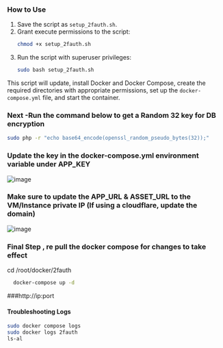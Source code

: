 
### How to Use
1. Save the script as `setup_2fauth.sh`.
2. Grant execute permissions to the script:
   ```bash
   chmod +x setup_2fauth.sh
   ```
3. Run the script with superuser privileges:
   ```bash
   sudo bash setup_2fauth.sh
   ```
This script will update, install Docker and Docker Compose, create the required directories with appropriate permissions, set up the `docker-compose.yml` file, and start the container.


### Next -Run the command below to get a Random 32 key for DB encryption

 ```bash
sudo php -r "echo base64_encode(openssl_random_pseudo_bytes(32));"
   ```
### Update the key in the docker-compose.yml environment variable under APP_KEY
![image](https://github.com/user-attachments/assets/b1dc5c36-c49a-4951-9c14-cc78eddcda43)

### Make sure to update the APP_URL & ASSET_URL to the VM/Instance private IP (If using a cloudflare, update the domain) 
![image](https://github.com/user-attachments/assets/948c3ec3-a592-4992-b29d-2fff381ee945)


### Final Step , re pull the docker compose for changes to take effect  
cd /root/docker/2fauth

```bash
  docker-compose up -d
```

###http://ip:port 

#### Troubleshooting Logs
```bash
sudo docker compose logs
sudo docker logs 2fauth
ls-al
```
